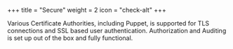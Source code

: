 +++
title = "Secure"
weight = 2
icon = "check-alt"
+++

Various Certificate Authorities, including Puppet, is supported for TLS connections and SSL based user authentication. Authorization and Auditing is set up out of the box and fully functional.
